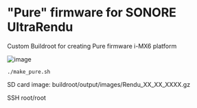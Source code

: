 # "Pure" firmware for SONORE UltraRendu 

Custom Buildroot for creating Pure firmware i-MX6 platform 

![image](https://user-images.githubusercontent.com/33607921/153674427-990adc35-a196-4e92-9234-be66d9b07b60.png)


```
./make_pure.sh
```
SD саrd image: buildroot/output/images/Rendu_XX_XX_XXXX.gz

SSH root/root
